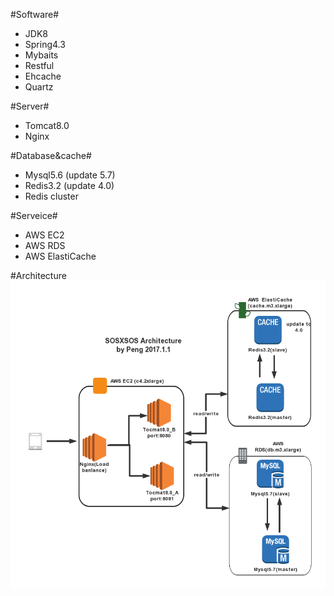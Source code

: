 
#Software#
- JDK8
- Spring4.3
- Mybaits
- Restful
- Ehcache
- Quartz

#Server#
- Tomcat8.0
- Nginx

#Database&cache#
- Mysql5.6 (update 5.7)
- Redis3.2 (update 4.0)
- Redis cluster

#Serveice#
- AWS EC2
- AWS RDS
- AWS ElastiCache


#Architecture
![](https://raw.githubusercontent.com/hawkroc/sosxsos/master/screenshots/sosxsos.png)